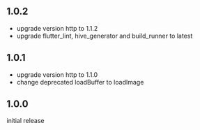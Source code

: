 ## 1.0.2

- upgrade version http to 1.1.2
- upgrade flutter_lint, hive_generator and build_runner to latest

## 1.0.1

- upgrade version http to 1.1.0
- change deprecated loadBuffer to loadImage

## 1.0.0

initial release
